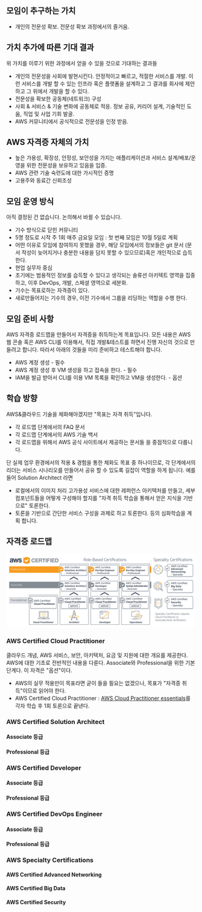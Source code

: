 ## 모임이 추구하는 가치
 * 개인의 전문성 확보. 전문성 확보 과정에서의 즐거움.

## 가치 추가에 따른 기대 결과
위 가치를 이루기 위한 과정에서 얻을 수 있을 것으로 기대하는 결과들
 * 개인의 전문성을 사회에 발현시킨다. 안정적이고 빠르고, 적절한 서비스를 개발. 이런 서비스를 개발 할 수 있는 인프라 혹은 플랫폼을 설계하고 그 결과를 회사에 제안하고 그 위에서 개발을 할 수 있다.
 * 전문성을 확보한 공동체(네트워크) 구성 
 * 사회 & 서비스 & 기술 변화에 공동체로 적응. 정보 공유, 커리어 설계, 기술적인 도움, 직업 및 사업 기회 발굴.
 * AWS 커뮤니티에서 공식적으로 전문성을 인정 받음.

## AWS 자격증 자체의 가치
  * 높은 가용성, 확장성, 안정성, 보안성을 가지는 애플리케이션과 서비스 설계/배포/운영을 위한 전문성을 보유하고 있음을 입증.
  * AWS 관련 기술 숙련도에 대한 가시적인 증명
  * 고용주와 동료간 신뢰조성

## 모임 운영 방식
아직 결정된 건 없습니다. 논의해서 바뀔 수 있습니다.
  * 기수 방식으로 닫힌 커뮤니티
  * 5명 정도로 시작 주 1회 매주 금요일 모임 : 첫 번째 모임은 10월 5일로 계획
  * 어떤 이유로 모임에 참여하지 못했을 경우, 해당 모임에서의 정보들은 git 문서 (문서 작성이 늦어지거나 충분한 내용을 담지 못할 수 있으므로)혹은 개인적으로 습득한다.
  * 현업 실무자 중심
  * 초기에는 범용적인 정보를 습득할 수 있다고 생각되는 솔류션 아키텍트 영역을 집중하고, 이후 DevOps, 개발, 스페셜 영역으로 세분화. 
  * 기수는 목표로하는 자격증이 있다. 
  * 새로만들어지는 기수의 경우, 이전 기수에서 그룹을 리딩하는 역할을 수행 한다. 

## 모임 준비 사항
AWS 자격증 로드맵을 만들어서 자격증을 취득하는게 목표입니다. 모든 내용은 AWS 웹 콘솔 혹은 AWS CLI를 이용해서, 직접 개발&테스트를 하면서 진행 자신의 것으로 만들려고 합니다. 따라서 아래의 것들을 미리 준비하고 테스트해야 합니다.
  * AWS 계정 생성 - 필수 
  * AWS 계정 생성 후 VM 생성을 하고 접속을 한다. - 필수
  * IAM을 발급 받아서 CLI를 이용 VM 목록을 확인하고 VM을 생성한다. - 옵션

## 학습 방향
AWS&클라우드 기술을 체화해야겠지만 "목표는 자격 취득"입니다.
  * 각 로드맵 단계에서의 FAQ 문서
  * 각 로드맵 단계에서의 AWS 기술 백서
  * 각 로드맵을 위해서 AWS 공식 사이트에서 제공하는 문서들
을 중점적으로 다룹니다.

단 실제 업무 환경에서의 적용 & 경험을 통한 체화도 목표 중 하나이므로, 각 단계에서의 리더는 서비스 시나리오를 만들어서 공유 할 수 있도록 길잡이 역할을 하게 됩니다. 예를 들어 Solution Architect 라면
  * 로컬에서의 이미지 처리 고가용성 서비스에 대한 레퍼런스 아키텍처를 만들고, 세부 컴포넌트들을 어떻게 구성해야 할지를 "자격 취득 학습을 통해서 얻은 지식을 기반으로" 토론한다.
  * 토론을 기반으로 간단한 서비스 구성을 과제로 하고 토론한다.
등의 심화학습을 계획 합니다.

## 자격증 로드맵
![이미지](src/cert-roadmap-update-horz.db90b31e06fa36d126fb6caed07119b1a71181db.png)

### AWS Certified Cloud Practitioner
클라우드 개념, AWS 서비스, 보안, 아키텍처, 요금 및 지원에 대한 개요를 제공한다. AWS에 대한 기초로 전반적인 내용을 다룬다. Associate와 Professional을 위한 기본단계다. 이 자격은 "옵션"이다. 
  * AWS의 실무 적용만이 목표라면 굳이 들을 필요는 없겠으나, 목표가 "자격증 취득"이므로 읽어야 한다.
  * AWS Certified Cloud Practitioner : [AWS Cloud Practitioner essentials](https://aws.amazon.com/ko/training/course-descriptions/cloud-practitioner-essentials/)를 각자 학습 후 1회 토론으로 끝낸다. 

### AWS Certified Solution Architect 
#### Associate 등급
#### Professional 등급

### AWS Certified Developer 
#### Associate 등급
#### Professional 등급

### AWS Certified DevOps Engineer 
#### Associate 등급
#### Professional 등급

### AWS Specialty Certifications 
#### AWS Certified Advanced Networking
#### AWS Certified Big Data 
#### AWS Certified Security 
